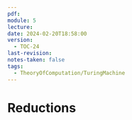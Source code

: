 ```yaml
---
pdf: 
module: 5
lecture: 
date: 2024-02-20T18:58:00
version:
  - TOC-24
last-revision: 
notes-taken: false
tags:
  - TheoryOfComputation/TuringMachine
---
```

# Reductions
